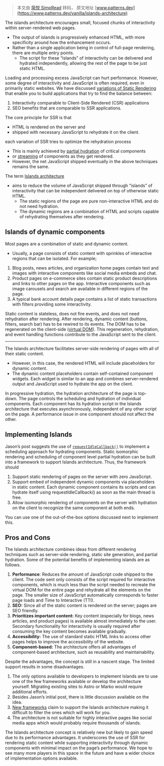 > 本文由 [简悦 SimpRead](http://ksria.com/simpread/) 转码， 原文地址 [www.patterns.dev](https://www.patterns.dev/vanilla/islands-architecture)


The islands architecture encourages small, focused chunks of interactivity within server-rendered web pages. 
- The output of islands is progressively enhanced HTML, with more specificity around how the enhancement occurs. 
- Rather than a single application being in control of full-page rendering, there are multiple entry points.
	- The script for these “islands” of interactivity can be delivered and hydrated independently, allowing the rest of the page to be just static HTML.


Loading and processing excess JavaScript can hurt performance. However, some degree of interactivity and JavaScript is often required, even in primarily static websites. We have discussed [variations of Static Rendering](https://www.patterns.dev/posts/rendering-introduction/) that enable you to build applications that try to find the balance between:
1.  Interactivity comparable to Client-Side Rendered (CSR) applications
2.  SEO benefits that are comparable to SSR applications.


The core principle for SSR is that
- HTML is rendered on the server and
- shipped with necessary JavaScript to rehydrate it on the client. 

each variation of SSR tries to optimize the rehydration process
-  This is mainly achieved by [partial hydration](https://www.patterns.dev/posts/progressive-hydration/) of critical components 
- or [streaming](https://www.patterns.dev/posts/ssr/) of components as they get rendered. 
- However, the net JavaScript shipped eventually in the above techniques remains the same.

The term [Islands architecture](https://jasonformat.com/islands-architecture/) 
- aims to reduce the volume of JavaScript shipped through “islands” of interactivity that can be independent delivered on top of otherwise static HTML.
	- The static regions of the page are pure non-interactive HTML and do not need hydration. 
	- The dynamic regions are a combination of HTML and scripts capable of rehydrating themselves after rendering.

Islands of dynamic components
-----------------------------
Most pages are a combination of static and dynamic content. 
- Usually, a page consists of static content with sprinkles of interactive regions that can be isolated. For example;
1.  Blog posts, news articles, and organization home pages contain text and images with interactive components like social media embeds and chat.
2.  Product pages on e-commerce sites contain static product descriptions and links to other pages on the app. Interactive components such as image carousels and search are available in different regions of the page.
3.  A typical bank account details page contains a list of static transactions with filters providing some interactivity.

Static content is stateless, does not fire events, and does not need rehydration after rendering. After rendering, dynamic content (buttons, filters, search bar) has to be rewired to its events. The DOM has to be regenerated on the client-side ([virtual DOM](https://reactjs.org/docs/faq-internals.html#what-is-the-virtual-dom)). This regeneration, rehydration, and event handling functions contribute to the JavaScript sent to the client.


---
The Islands architecture facilitates server-side rendering of pages with all of their static content. 
- However, in this case, the rendered HTML will include placeholders for dynamic content. 
- The dynamic content placeholders contain self-contained component widgets. Each widget is similar to an app and combines server-rendered output and JavaScript used to hydrate the app on the client.

In progressive hydration, the hydration architecture of the page is top-down. The page controls the scheduling and hydration of individual components. 
Each component has its hydration script in the Islands architecture that executes asynchronously, independent of any other script on the page. A performance issue in one component should not affect the other.

Implementing Islands
--------------------
Jason’s post suggests the use of [`requestIdleCallback()`](https://developer.mozilla.org/en-US/docs/Web/API/Window/requestIdleCallback) to implement a scheduling approach for hydrating components. 
Static isomorphic rendering and scheduling of component level partial hydration can be built into a framework to support Islands architecture. Thus, the framework should
1.  Support static rendering of pages on the server with zero JavaScript.
2.  Support embed of independent dynamic components via placeholders in static content. Each dynamic component contains its scripts and can hydrate itself using requestIdleCallback() as soon as the main thread is free.
3.  Allow isomorphic rendering of components on the server with hydration on the client to recognize the same component at both ends.

You can use one of the out-of-the-box options discussed next to implement this.

Pros and Cons
-------------
The Islands architecture combines ideas from different rendering techniques such as server-side rendering, static site generation, and partial hydration. Some of the potential benefits of implementing islands are as follows.

1.  **Performance**: Reduces the amount of JavaScript code shipped to the client. The code sent only consists of the script required for interactive components, which is much less than the script needed to recreate the virtual DOM for the entire page and rehydrate all the elements on the page. The smaller size of JavaScript automatically corresponds to faster page loads and Time to Interactive (TTI).
2.  **SEO:** Since all of the static content is rendered on the server; pages are SEO friendly.
3.  **Prioritizes important content:** Key content (especially for blogs, news articles, and product pages) is available almost immediately to the user. Secondary functionality for interactivity is usually required after consuming the key content becomes available gradually.
4.  **Accessibility:** The use of standard static HTML links to access other pages helps to improve the accessibility of the website.
5.  **Component-based:** The architecture offers all advantages of component-based architecture, such as reusability and maintainability.

Despite the advantages, the concept is still in a nascent stage. The limited support results in some disadvantages.
1.  The only options available to developers to implement Islands are to use one of the few frameworks available or develop the architecture yourself. Migrating existing sites to Astro or Marko would require additional efforts.
2.  Besides Jason’s initial post, there is little discussion available on the idea.
3.  [New frameworks](https://github.com/bensmithett/tropical-utils/tree/main/packages/tropical-islands) claim to support the Islands architecture making it difficult to filter the ones which will work for you.
4.  The architecture is not suitable for highly interactive pages like social media apps which would probably require thousands of islands.

The Islands architecture concept is relatively new but likely to gain speed due to its performance advantages. It underscores the use of SSR for rendering static content while supporting interactivity through dynamic components with minimal impact on the page’s performance. We hope to see many more players in this space in the future and have a wider choice of implementation options available.
